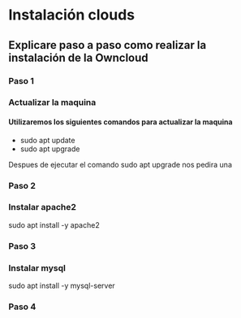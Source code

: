 # Instalación clouds #
<h2> Explicare paso a paso como realizar la instalación de la Owncloud </h2>
<h3> Paso 1 </h3>
<h3> Actualizar la maquina </h3>
<h4> Utilizaremos los siguientes comandos para actualizar la maquina </h4>
<ul> 
<li> sudo apt update </li>
<li> sudo apt upgrade </li>
</ul>
<p> Despues de ejecutar el comando sudo apt upgrade nos pedira una </p>
<h3> Paso 2 </h3>
<h3> Instalar apache2 </h3>
<p> sudo apt install -y apache2 </p>
<h3> Paso 3 </h3>
<h3> Instalar mysql </h3>
<p> sudo apt install -y mysql-server </p>
<h3> Paso 4 </h3>
